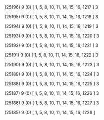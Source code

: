 (25196) 9 (0) [ 1, 5, 8, 10, 11, 14, 15, 16, 1217 ] 3 


(25195) 9 (0) [ 1, 5, 8, 10, 11, 14, 15, 16, 1218 ] 3 


(25194) 9 (0) [ 1, 5, 8, 10, 11, 14, 15, 16, 1219 ] 3 


(25193) 9 (0) [ 1, 5, 8, 10, 11, 14, 15, 16, 1220 ] 3 


(25192) 9 (0) [ 1, 5, 8, 10, 11, 14, 15, 16, 1221 ] 3 


(25191) 9 (0) [ 1, 5, 8, 10, 11, 14, 15, 16, 1222 ] 3 


(25190) 9 (0) [ 1, 5, 8, 10, 11, 14, 15, 16, 1223 ] 3 


(25189) 9 (0) [ 1, 5, 8, 10, 11, 14, 15, 16, 1224 ] 3 


(25188) 9 (0) [ 1, 5, 8, 10, 11, 14, 15, 16, 1225 ] 3 


(25187) 9 (0) [ 1, 5, 8, 10, 11, 14, 15, 16, 1226 ] 3 


(25186) 9 (0) [ 1, 5, 8, 10, 11, 14, 15, 16, 1227 ] 3 


(25185) 9 (0) [ 1, 5, 8, 10, 11, 14, 15, 16, 1228 ]  

